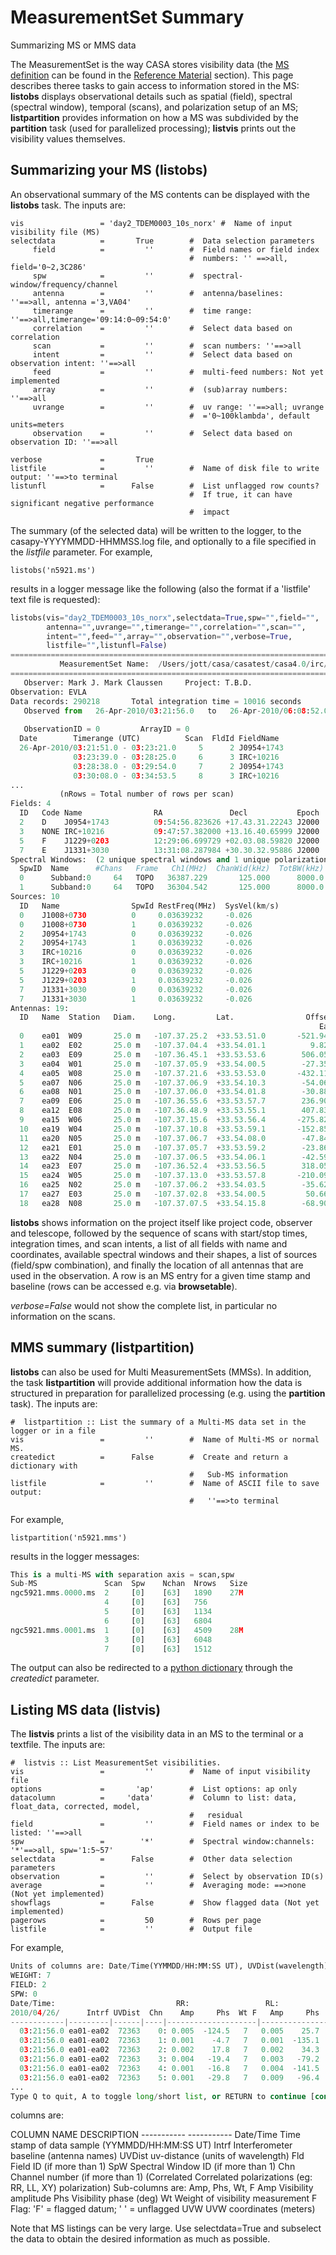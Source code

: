 

# MeasurementSet Summary 

Summarizing MS or MMS data

The MeasurementSet is the way CASA stores visibility data (the [MS definition](https://casa.nrao.edu/casadocs-devel/stable/casa-fundamentals/measurement-set) can be found in the [Reference Material](https://casa.nrao.edu/casadocs-devel/stable/memo-series/reference-material) section).  This page describes theree tasks to gain access to information stored in the MS: **listobs** displays observational details such as spatial (field), spectral (spectral window), temporal (scans), and polarization setup of an MS; **listpartition** provides information on how a MS was subdivided by the **partition** task (used for parallelized processing); **listvis** prints out the visibility values themselves. 

 

## Summarizing your MS (**listobs**)

An observational summary of the MS contents can be displayed with the **listobs** task. The inputs are:

```
vis                 = 'day2_TDEM0003_10s_norx' #  Name of input visibility file (MS)
selectdata          =       True        #  Data selection parameters
     field          =         ''        #  Field names or field index
                                        #  numbers: '' ==>all, field='0~2,3C286'
     spw            =         ''        #  spectral-window/frequency/channel
     antenna        =         ''        #  antenna/baselines: ''==>all, antenna ='3,VA04'
     timerange      =         ''        #  time range: ''==>all,timerange='09:14:0~09:54:0'
     correlation    =         ''        #  Select data based on correlation
     scan           =         ''        #  scan numbers: ''==>all
     intent         =         ''        #  Select data based on observation intent: ''==>all
     feed           =         ''        #  multi-feed numbers: Not yet implemented
     array          =         ''        #  (sub)array numbers: ''==>all
     uvrange        =         ''        #  uv range: ''==>all; uvrange
                                        #  ='0~100klambda', default units=meters
     observation    =         ''        #  Select data based on observation ID: ''==>all

verbose             =       True        
listfile            =         ''        #  Name of disk file to write output: ''==>to terminal
listunfl            =      False        #  List unflagged row counts?
                                        #  If true, it can have significant negative performance
                                        #  impact
```

The summary (of the selected data) will be written to the logger, to the casapy-YYYYMMDD-HHMMSS.log file, and optionally to a file specified in the *listfile* parameter. For example,

```
listobs('n5921.ms')
```

results in a logger message like the following (also the format if a \'listfile\' text file is requested):

```python
listobs(vis="day2_TDEM0003_10s_norx",selectdata=True,spw="",field="",
        antenna="",uvrange="",timerange="",correlation="",scan="",
        intent="",feed="",array="",observation="",verbose=True,
        listfile="",listunfl=False)
================================================================================
           MeasurementSet Name:  /Users/jott/casa/casatest/casa4.0/irc/day2_TDEM0003_10s_norx      MS Version 2
================================================================================
   Observer: Mark J. Mark Claussen     Project: T.B.D.  
Observation: EVLA
Data records: 290218       Total integration time = 10016 seconds
   Observed from   26-Apr-2010/03:21:56.0   to   26-Apr-2010/06:08:52.0 (UTC)
   
   ObservationID = 0         ArrayID = 0
  Date        Timerange (UTC)          Scan  FldId FieldName             nRows     SpwIds   Average Interval(s)    ScanIntent
  26-Apr-2010/03:21:51.0 - 03:23:21.0     5      2 J0954+1743                2720  [0, 1]  [10, 10]
              03:23:39.0 - 03:28:25.0     6      3 IRC+10216                 9918  [0, 1]  [10, 10]
              03:28:38.0 - 03:29:54.0     7      2 J0954+1743                2700  [0, 1]  [10, 10]
              03:30:08.0 - 03:34:53.5     8      3 IRC+10216                 9918  [0, 1]  [10, 10]
...
           (nRows = Total number of rows per scan)
Fields: 4
  ID   Code Name                RA               Decl           Epoch   SrcId      nRows
  2    D    J0954+1743          09:54:56.823626 +17.43.31.22243 J2000   2          65326
  3    NONE IRC+10216           09:47:57.382000 +13.16.40.65999 J2000   3         208242
  5    F    J1229+0203          12:29:06.699729 +02.03.08.59820 J2000   5          10836
  7    E    J1331+3030          13:31:08.287984 +30.30.32.95886 J2000   7           5814
Spectral Windows:  (2 unique spectral windows and 1 unique polarization setups)
  SpwID  Name      #Chans   Frame   Ch1(MHz)  ChanWid(kHz)  TotBW(kHz)  Corrs          
  0      Subband:0     64   TOPO   36387.229       125.000      8000.0  RR  RL  LR  LL
  1      Subband:0     64   TOPO   36304.542       125.000      8000.0  RR  RL  LR  LL
Sources: 10
  ID   Name                SpwId RestFreq(MHz)  SysVel(km/s)
  0    J1008+0730          0     0.03639232     -0.026       
  0    J1008+0730          1     0.03639232     -0.026       
  2    J0954+1743          0     0.03639232     -0.026       
  2    J0954+1743          1     0.03639232     -0.026       
  3    IRC+10216           0     0.03639232     -0.026       
  3    IRC+10216           1     0.03639232     -0.026       
  5    J1229+0203          0     0.03639232     -0.026       
  5    J1229+0203          1     0.03639232     -0.026       
  7    J1331+3030          0     0.03639232     -0.026       
  7    J1331+3030          1     0.03639232     -0.026       
Antennas: 19:
  ID   Name  Station   Diam.    Long.         Lat.                Offset from array center (m)                ITRF Geocentric coordinates (m)        
                                                                     East         North     Elevation               x               y               z
  0    ea01  W09       25.0 m   -107.37.25.2  +33.53.51.0       -521.9407     -332.7782       -1.1977 -1601710.017000 -5042006.928200  3554602.355600
  1    ea02  E02       25.0 m   -107.37.04.4  +33.54.01.1          9.8247      -20.4292       -2.7808 -1601150.059500 -5042000.619800  3554860.729400
  2    ea03  E09       25.0 m   -107.36.45.1  +33.53.53.6        506.0591     -251.8666       -3.5832 -1600715.948000 -5042273.187000  3554668.184500
  3    ea04  W01       25.0 m   -107.37.05.9  +33.54.00.5        -27.3562      -41.3030       -2.7418 -1601189.030140 -5042000.493300  3554843.425700
  4    ea05  W08       25.0 m   -107.37.21.6  +33.53.53.0       -432.1158     -272.1493       -1.5032 -1601614.091000 -5042001.655700  3554652.509300
  5    ea07  N06       25.0 m   -107.37.06.9  +33.54.10.3        -54.0667      263.8720       -4.2292 -1601162.593200 -5041829.000000  3555095.890500
  6    ea08  N01       25.0 m   -107.37.06.0  +33.54.01.8        -30.8810       -1.4664       -2.8597 -1601185.634945 -5041978.156586  3554876.424700
  7    ea09  E06       25.0 m   -107.36.55.6  +33.53.57.7        236.9058     -126.3369       -2.4443 -1600951.588000 -5042125.911000  3554773.012300
  8    ea12  E08       25.0 m   -107.36.48.9  +33.53.55.1        407.8394     -206.0057       -3.2252 -1600801.916000 -5042219.371000  3554706.449900
  9    ea15  W06       25.0 m   -107.37.15.6  +33.53.56.4       -275.8288     -166.7451       -2.0590 -1601447.198000 -5041992.502500  3554739.687600
  10   ea19  W04       25.0 m   -107.37.10.8  +33.53.59.1       -152.8599      -83.8054       -2.4614 -1601315.893000 -5041985.320170  3554808.304600
  11   ea20  N05       25.0 m   -107.37.06.7  +33.54.08.0        -47.8454      192.6015       -3.8723 -1601168.786100 -5041869.054000  3555036.936000
  12   ea21  E01       25.0 m   -107.37.05.7  +33.53.59.2        -23.8638      -81.1510       -2.5851 -1601192.467800 -5042022.856800  3554810.438800
  13   ea22  N04       25.0 m   -107.37.06.5  +33.54.06.1        -42.5986      132.8623       -3.5431 -1601173.953700 -5041902.660400  3554987.536500
  14   ea23  E07       25.0 m   -107.36.52.4  +33.53.56.5        318.0523     -164.1848       -2.6960 -1600880.570000 -5042170.388000  3554741.457400
  15   ea24  W05       25.0 m   -107.37.13.0  +33.53.57.8       -210.0944     -122.3885       -2.2581 -1601377.008000 -5041988.665500  3554776.393400
  16   ea25  N02       25.0 m   -107.37.06.2  +33.54.03.5        -35.6245       53.1806       -3.1345 -1601180.861480 -5041947.453400  3554921.628700
  17   ea27  E03       25.0 m   -107.37.02.8  +33.54.00.5         50.6647      -39.4832       -2.7249 -1601114.365500 -5042023.153700  3554844.945600
  18   ea28  N08       25.0 m   -107.37.07.5  +33.54.15.8        -68.9057      433.1889       -5.0602 -1601147.940400 -5041733.837000  3555235.956000
```

**listobs** shows information on the project itself like project code, observer and telescope, followed by the sequence of scans with start/stop times, integration times, and scan intents, a list of all fields with name and coordinates, available spectral windows and their shapes, a list of sources (field/spw combination), and finally the location of all antennas that are used in the observation. A row is an MS entry for a given time stamp and baseline (rows can be accessed e.g. via **browsetable**). 

*verbose=False* would not show the complete list, in particular no information on the scans. 

 

 

## MMS summary (**listpartition**)

**listobs** can also be used for Multi MeasurementSets (MMSs). In addition, the task **listpartition** will provide additional information how the data is structured in preparation for parallelized processing (e.g. using the **partition** task). The inputs are:

 

```
#  listpartition :: List the summary of a Multi-MS data set in the logger or in a file
vis                 =         ''        #  Name of Multi-MS or normal MS.
createdict          =      False        #  Create and return a dictionary with
                                        #   Sub-MS information
listfile            =         ''        #  Name of ASCII file to save output:
                                        #   ''==>to terminal
```

For example,

```
listpartition('n5921.mms')
```

results in the logger messages:

```python
This is a multi-MS with separation axis = scan,spw
Sub-MS               Scan  Spw    Nchan  Nrows   Size  
ngc5921.mms.0000.ms  2     [0]    [63]   1890    27M   
                     4     [0]    [63]   756           
                     5     [0]    [63]   1134          
                     6     [0]    [63]   6804          
ngc5921.mms.0001.ms  1     [0]    [63]   4509    28M   
                     3     [0]    [63]   6048          
                     7     [0]    [63]   1512       
```

The output can also be redirected to a [python dictionary](http://casa.nrao.edu/casadocs/stable/usingcasa/python-and-casa#figid-casapythondictionaries) through the *createdict* parameter. 

 

## Listing MS data (**listvis**)

The **listvis** prints a list of the visibility data in an MS to the terminal or a textfile. The inputs are:

```
#  listvis :: List MeasurementSet visibilities.
vis                 =         ''        #  Name of input visibility file
options             =       'ap'        #  List options: ap only
datacolumn          =     'data'        #  Column to list: data, float_data, corrected, model,
                                        #   residual
field               =         ''        #  Field names or index to be listed: ''==>all
spw                 =        '*'        #  Spectral window:channels: '*'==>all, spw='1:5~57'
selectdata          =      False        #  Other data selection parameters
observation         =         ''        #  Select by observation ID(s)
average             =         ''        #  Averaging mode: ==>none (Not yet implemented)
showflags           =      False        #  Show flagged data (Not yet implemented)
pagerows            =         50        #  Rows per page
listfile            =         ''        #  Output file
```

For example,

```python
Units of columns are: Date/Time(YYMMDD/HH:MM:SS UT), UVDist(wavelength), Phase(deg), UVW(m)
WEIGHT: 7
FIELD: 2
SPW: 0
Date/Time:                           RR:                 RL:                 LR:                 LL:                                             
2010/04/26/      Intrf UVDist  Chn    Amp     Phs  Wt F   Amp     Phs  Wt F   Amp     Phs  Wt F   Amp     Phs  Wt F         U         V         W
------------|---------|------|----|--------------------|-------------------|-------------------|-------------------|---------|---------|---------|
  03:21:56.0 ea01-ea02  72363    0: 0.005  -124.5   7   0.005    25.7   7   0.001   104.6   7   0.000    23.4   7     -501.93   -321.75    157.78
  03:21:56.0 ea01-ea02  72363    1: 0.001    -4.7   7   0.001  -135.1   7   0.004   -14.6   7   0.001    19.9   7     -501.93   -321.75    157.78
  03:21:56.0 ea01-ea02  72363    2: 0.002    17.8   7   0.002    34.3   7   0.005  -114.3   7   0.005  -149.7   7     -501.93   -321.75    157.78
  03:21:56.0 ea01-ea02  72363    3: 0.004   -19.4   7   0.003   -79.2   7   0.002   -89.0   7   0.004    31.3   7     -501.93   -321.75    157.78
  03:21:56.0 ea01-ea02  72363    4: 0.001   -16.8   7   0.004  -141.5   7   0.005   114.9   7   0.006   105.2   7     -501.93   -321.75    157.78
  03:21:56.0 ea01-ea02  72363    5: 0.001   -29.8   7   0.009   -96.4   7   0.002  -125.0   7   0.002   -64.5   7     -501.93   -321.75    157.78
...
Type Q to quit, A to toggle long/short list, or RETURN to continue [continue]:
```

columns are:

<div class="alert alert-info">
    COLUMN NAME       DESCRIPTION
    -----------       -----------
    Date/Time     Time stamp of data sample (YYMMDD/HH:MM:SS UT)
    Intrf                Interferometer baseline (antenna names)
    UVDist            uv-distance (units of wavelength)
    Fld                  Field ID (if more than 1)
    SpW               Spectral Window ID (if more than 1)
    Chn                Channel number (if more than 1)
    (Correlated          Correlated polarizations (eg: RR, LL, XY)
      polarization)     Sub-columns are: Amp, Phs, Wt, F
    Amp               Visibility amplitude
    Phs                 Visibility phase (deg)
    Wt                  Weight of visibility measurement
    F                     Flag: 'F' = flagged datum; ' ' = unflagged
    UVW               UVW coordinates (meters)
</div>

Note that MS listings can be very large. Use selectdata=True and subselect the data to obtain the desired information as much as possible.  

